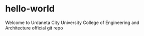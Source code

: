 # hello-world
Welcome to Urdaneta City University College of Engineering and Architecture official git repo
